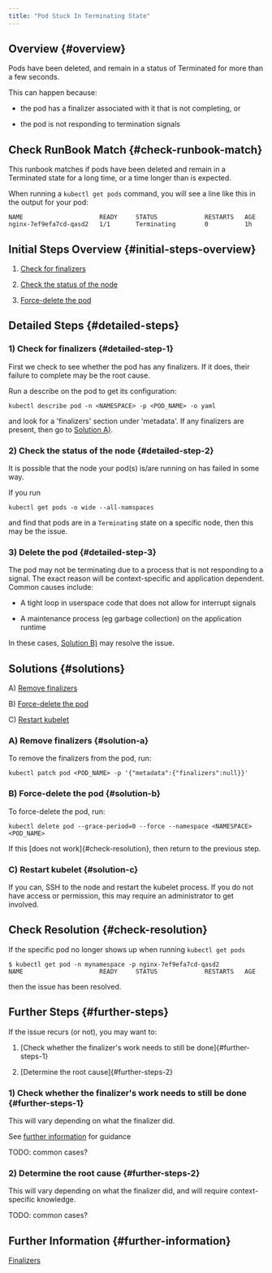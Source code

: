 ```yaml
---
title: "Pod Stuck In Terminating State"
---
```


## Overview {#overview}

Pods have been deleted, and remain in a status of Terminated for more than a few seconds.

This can happen because:

- the pod has a finalizer associated with it that is not completing, or

- the pod is not responding to termination signals

## Check RunBook Match {#check-runbook-match}

This runbook matches if pods have been deleted and remain in a Terminated state for a long time, or a time longer than is expected.

When running a `kubectl get pods` command, you will see a line like this in the output for your pod:

```
NAME                     READY     STATUS             RESTARTS   AGE
nginx-7ef9efa7cd-qasd2   1/1       Terminating        0          1h
```

## Initial Steps Overview {#initial-steps-overview}

1) [Check for finalizers](#detailed-step-1)

2) [Check the status of the node](#detailed-step-2)

3) [Force-delete the pod](#detailed-step-3)

## Detailed Steps {#detailed-steps}

### 1) Check for finalizers {#detailed-step-1}

First we check to see whether the pod has any finalizers. If it does, their failure to complete may be the root cause.

Run a describe on the pod to get its configuration:

```
kubectl describe pod -n <NAMESPACE> -p <POD_NAME> -o yaml
```

and look for a 'finalizers' section under 'metadata'. If any finalizers are present, then go to [Solution A)](#solution-a).

### 2) Check the status of the node {#detailed-step-2}

It is possible that the node your pod(s) is/are running on has failed in some way.

If you run

```
kubectl get pods -o wide --all-namspaces
```

and find that pods are in a `Terminating` state on a specific node, then this may be the issue.

### 3) Delete the pod {#detailed-step-3}

The pod may not be terminating due to a process that is not responding to a signal. The exact reason will be context-specific and application dependent. Common causes include:

- A tight loop in userspace code that does not allow for interrupt signals

- A maintenance process (eg garbage collection) on the application runtime

In these cases, [Solution B)](#solution-b) may resolve the issue.

## Solutions {#solutions}

A) [Remove finalizers](#solution-a)

B) [Force-delete the pod](#solution-b)

C) [Restart kubelet](#solution-c)

### A) Remove finalizers {#solution-a}

To remove the finalizers from the pod, run:

```
kubectl patch pod <POD_NAME> -p '{"metadata":{"finalizers":null}}'
```

### B) Force-delete the pod {#solution-b}

To force-delete the pod, run:

```
kubectl delete pod --grace-period=0 --force --namespace <NAMESPACE> <POD_NAME>
```

If this [does not work]{#check-resolution}, then return to the previous step.

### C) Restart kubelet {#solution-c}

If you can, SSH to the node and restart the kubelet process. If you do not have access or permission, this may require an administrator to get involved.

## Check Resolution {#check-resolution}

If the specific pod no longer shows up when running `kubectl get pods`

```
$ kubectl get pod -n mynamespace -p nginx-7ef9efa7cd-qasd2
NAME                     READY     STATUS             RESTARTS   AGE
```

then the issue has been resolved.

## Further Steps {#further-steps}

If the issue recurs (or not), you may want to:

1) [Check whether the finalizer's work needs to still be done]{#further-steps-1}

2) [Determine the root cause]{#further-steps-2}

### 1) Check whether the finalizer's work needs to still be done {#further-steps-1}

This will vary depending on what the finalizer did.

See [further information](#further-information) for guidance

TODO: common cases?

### 2) Determine the root cause {#further-steps-2}

This will vary depending on what the finalizer did, and will require context-specific knowledge.

TODO: common cases?

## Further Information {#further-information}

[Finalizers](https://book.kubebuilder.io/reference/using-finalizers.html)
